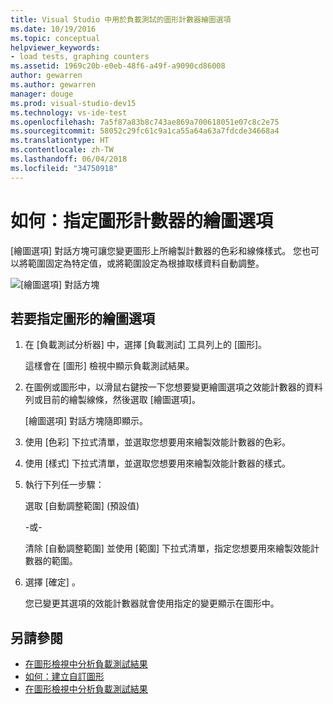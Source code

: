 ```yaml
---
title: Visual Studio 中用於負載測試的圖形計數器繪圖選項
ms.date: 10/19/2016
ms.topic: conceptual
helpviewer_keywords:
- load tests, graphing counters
ms.assetid: 1969c20b-e0eb-48f6-a49f-a9090cd86008
author: gewarren
ms.author: gewarren
manager: douge
ms.prod: visual-studio-dev15
ms.technology: vs-ide-test
ms.openlocfilehash: 7a5f87a83b8c743ae869a700618051e07c8c2e75
ms.sourcegitcommit: 58052c29fc61c9a1ca55a64a63a7fdcde34668a4
ms.translationtype: HT
ms.contentlocale: zh-TW
ms.lasthandoff: 06/04/2018
ms.locfileid: "34750918"
---
```

# <a name="how-to-specify-plot-options-for-graphing-counters"></a>如何：指定圖形計數器的繪圖選項

[繪圖選項] 對話方塊可讓您變更圖形上所繪製計數器的色彩和線條樣式。 您也可以將範圍固定為特定值，或將範圍設定為根據取樣資料自動調整。

![[繪圖選項] 對話方塊](../test/media/ltest_plotoptions.png)

## <a name="to-specify-plotting-options-for-graphs"></a>若要指定圖形的繪圖選項

1.  在 [負載測試分析器] 中，選擇 [負載測試] 工具列上的 [圖形]。

     這樣會在 [圖形] 檢視中顯示負載測試結果。

2.  在圖例或圖形中，以滑鼠右鍵按一下您想要變更繪圖選項之效能計數器的資料列或目前的繪製線條，然後選取 [繪圖選項]。

     [繪圖選項] 對話方塊隨即顯示。

3.  使用 [色彩] 下拉式清單，並選取您想要用來繪製效能計數器的色彩。

4.  使用 [樣式] 下拉式清單，並選取您想要用來繪製效能計數器的樣式。

5.  執行下列任一步驟：

     選取 [自動調整範圍] (預設值)

     \-或-

     清除 [自動調整範圍] 並使用 [範圍] 下拉式清單，指定您想要用來繪製效能計數器的範圍。

6.  選擇 [確定] 。

     您已變更其選項的效能計數器就會使用指定的變更顯示在圖形中。

## <a name="see-also"></a>另請參閱

- [在圖形檢視中分析負載測試結果](../test/analyze-load-test-results-in-the-graphs-view.md)
- [如何：建立自訂圖形](../test/how-to-create-custom-graphs-in-load-test-results.md)
- [在圖形檢視中分析負載測試結果](../test/analyze-load-test-results-in-the-graphs-view.md)